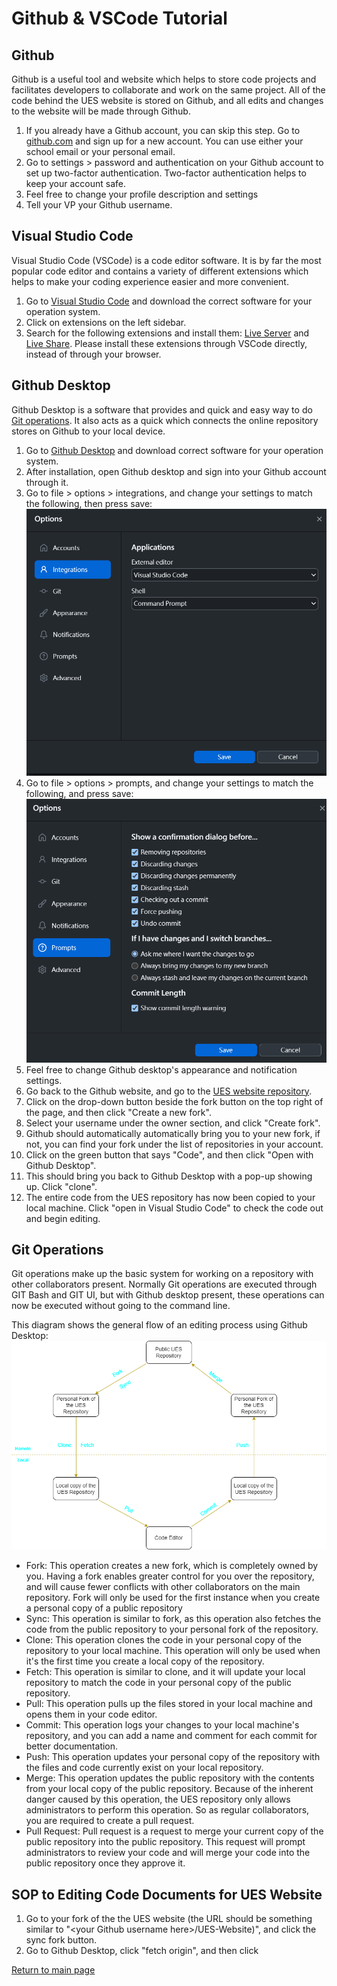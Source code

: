 # Github & VSCode Tutorial

## Github
Github is a useful tool and website which helps to store code projects and facilitates developers to collaborate and work on the same project. All of the code behind the UES website is stored on Github, and all edits and changes to the website will be made through Github.

1. If you already have a Github account, you can skip this step. Go to [github.com](https://github.com/) and sign up for a new account. You can use either your school email or your personal email.
2. Go to settings > password and authentication on your Github account to set up two-factor authentication. Two-factor authentication helps to keep your account safe.
3. Feel free to change your profile description and settings
4. Tell your VP your Github username.

## Visual Studio Code

Visual Studio Code (VSCode) is a code editor software. It is by far the most popular code editor and contains a variety of different extensions which helps to make your coding experience easier and more convenient.

1. Go to [Visual Studio Code](https://code.visualstudio.com/Download) and download the correct software for your operation system.
2. Click on extensions on the left sidebar.
3. Search for the following extensions and install them: [Live Server](https://marketplace.visualstudio.com/items?itemName=ritwickdey.LiveServer) and [Live Share](https://marketplace.visualstudio.com/items?itemName=MS-vsliveshare.vsliveshare). Please install these extensions through VSCode directly, instead of through your browser.

## Github Desktop
Github Desktop is a software that provides and quick and easy way to do [Git operations](#git-operations). It also acts as a quick which connects the online repository stores on Github to your local device.

1. Go to [Github Desktop](https://desktop.github.com/) and download correct software for your operation system.
2. After installation, open Github desktop and sign into your Github account through it.
3. Go to file > options > integrations, and change your settings to match the following, then press save: ![](desktop-integrations.png)
4. Go to file > options > prompts, and change your settings to match the following, and press save: ![](desktop-settings.png)
5. Feel free to change Github desktop's appearance and notification settings.
6. Go back to the Github website, and go to the [UES website repository](https://github.com/uesucsd/UES-Website).
7. Click on the drop-down button beside the fork button on the top right of the page, and then click "Create a new fork".
8. Select your username under the owner section, and click "Create fork".
9. Github should automatically automatically bring you to your new fork, if not, you can find your fork under the list of repositories in your account.
10. Click on the green button that says "Code", and then click "Open with Github Desktop".
11. This should bring you back to Github Desktop with a pop-up showing up. Click "clone".
12. The entire code from the UES repository has now been copied to your local machine. Click "open in Visual Studio Code" to check the code out and begin editing.

## Git Operations
Git operations make up the basic system for working on a repository with other collaborators present. Normally Git operations are executed through GIT Bash and GIT UI, but with Github desktop present, these operations can now be executed without going to the command line.

This diagram shows the general flow of an editing process using Github Desktop: ![](git-operations.drawio.png)

- Fork: This operation creates a new fork, which is completely owned by you. Having a fork enables greater control for you over the repository, and will cause fewer conflicts with other collaborators on the main repository. Fork will only be used for the first instance when you create a personal copy of a public repository
- Sync: This operation is similar to fork, as this operation also fetches the code from the public repository to your personal fork of the repository.
- Clone: This operation clones the code in your personal copy of the repository to your local machine. This operation will only be used when it's the first time you create a local copy of the repository.
- Fetch: This operation is similar to clone, and it will update your local repository to match the code in your personal copy of the public repository.
- Pull: This operation pulls up the files stored in your local machine and opens them in your code editor.
- Commit: This operation logs your changes to your local machine's repository, and you can add a name and comment for each commit for better documentation.
- Push: This operation updates your personal copy of the repository with the files and code currently exist on your local repository.
- Merge: This operation updates the public repository with the contents from your local copy of the public repository. Because of the inherent danger caused by this operation, the UES repository only allows administrators to perform this operation. So as regular collaborators, you are required to create a pull request.
- Pull Request: Pull request is a request to merge your current copy of the public repository into the public repository. This request will prompt administrators to review your code and will merge your code into the public repository once they approve it.

## SOP to Editing Code Documents for UES Website
1. Go to your fork of the the UES website (the URL should be something similar to "\<your Github username here>/UES-Website)", and click the sync fork button.
2. Go to Github Desktop, click "fetch origin", and then click 

[Return to main page](README.md)